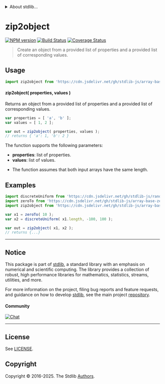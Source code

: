 <!--

@license Apache-2.0

Copyright (c) 2025 The Stdlib Authors.

Licensed under the Apache License, Version 2.0 (the "License");
you may not use this file except in compliance with the License.
You may obtain a copy of the License at

   http://www.apache.org/licenses/LICENSE-2.0

Unless required by applicable law or agreed to in writing, software
distributed under the License is distributed on an "AS IS" BASIS,
WITHOUT WARRANTIES OR CONDITIONS OF ANY KIND, either express or implied.
See the License for the specific language governing permissions and
limitations under the License.

-->


<details>
  <summary>
    About stdlib...
  </summary>
  <p>We believe in a future in which the web is a preferred environment for numerical computation. To help realize this future, we've built stdlib. stdlib is a standard library, with an emphasis on numerical and scientific computation, written in JavaScript (and C) for execution in browsers and in Node.js.</p>
  <p>The library is fully decomposable, being architected in such a way that you can swap out and mix and match APIs and functionality to cater to your exact preferences and use cases.</p>
  <p>When you use stdlib, you can be absolutely certain that you are using the most thorough, rigorous, well-written, studied, documented, tested, measured, and high-quality code out there.</p>
  <p>To join us in bringing numerical computing to the web, get started by checking us out on <a href="https://github.com/stdlib-js/stdlib">GitHub</a>, and please consider <a href="https://opencollective.com/stdlib">financially supporting stdlib</a>. We greatly appreciate your continued support!</p>
</details>

# zip2object

[![NPM version][npm-image]][npm-url] [![Build Status][test-image]][test-url] [![Coverage Status][coverage-image]][coverage-url] <!-- [![dependencies][dependencies-image]][dependencies-url] -->

> Create an object from a provided list of properties and a provided list of corresponding values.



<section class="usage">

## Usage

```javascript
import zip2object from 'https://cdn.jsdelivr.net/gh/stdlib-js/array-base-zip2object@deno/mod.js';
```

#### zip2object( properties, values )

Returns an object from a provided list of properties and a provided list of corresponding values.

```javascript
var properties = [ 'a', 'b' ];
var values = [ 1, 2 ];

var out = zip2object( properties, values );
// returns { 'a': 1, 'b': 2 }
```

The function supports the following parameters:

-   **properties**: list of properties.
-   **values**: list of values.

</section>

<!-- /.usage -->

<section class="notes">

-   The function assumes that both input arrays have the same length.

</section>

<!-- /.notes -->

<section class="examples">

## Examples

<!-- eslint no-undef: "error" -->

```javascript
import discreteUniform from 'https://cdn.jsdelivr.net/gh/stdlib-js/random-array-discrete-uniform@deno/mod.js';
import zeroTo from 'https://cdn.jsdelivr.net/gh/stdlib-js/array-base-zero-to@deno/mod.js';
import zip2object from 'https://cdn.jsdelivr.net/gh/stdlib-js/array-base-zip2object@deno/mod.js';

var x1 = zeroTo( 10 );
var x2 = discreteUniform( x1.length, -100, 100 );

var out = zip2object( x1, x2 );
// returns {...}
```

</section>

<!-- /.examples -->

<!-- Section for related `stdlib` packages. Do not manually edit this section, as it is automatically populated. -->

<section class="related">

</section>

<!-- /.related -->

<!-- Section for all links. Make sure to keep an empty line after the `section` element and another before the `/section` close. -->


<section class="main-repo" >

* * *

## Notice

This package is part of [stdlib][stdlib], a standard library with an emphasis on numerical and scientific computing. The library provides a collection of robust, high performance libraries for mathematics, statistics, streams, utilities, and more.

For more information on the project, filing bug reports and feature requests, and guidance on how to develop [stdlib][stdlib], see the main project [repository][stdlib].

#### Community

[![Chat][chat-image]][chat-url]

---

## License

See [LICENSE][stdlib-license].


## Copyright

Copyright &copy; 2016-2025. The Stdlib [Authors][stdlib-authors].

</section>

<!-- /.stdlib -->

<!-- Section for all links. Make sure to keep an empty line after the `section` element and another before the `/section` close. -->

<section class="links">

[npm-image]: http://img.shields.io/npm/v/@stdlib/array-base-zip2object.svg
[npm-url]: https://npmjs.org/package/@stdlib/array-base-zip2object

[test-image]: https://github.com/stdlib-js/array-base-zip2object/actions/workflows/test.yml/badge.svg?branch=main
[test-url]: https://github.com/stdlib-js/array-base-zip2object/actions/workflows/test.yml?query=branch:main

[coverage-image]: https://img.shields.io/codecov/c/github/stdlib-js/array-base-zip2object/main.svg
[coverage-url]: https://codecov.io/github/stdlib-js/array-base-zip2object?branch=main

<!--

[dependencies-image]: https://img.shields.io/david/stdlib-js/array-base-zip2object.svg
[dependencies-url]: https://david-dm.org/stdlib-js/array-base-zip2object/main

-->

[chat-image]: https://img.shields.io/gitter/room/stdlib-js/stdlib.svg
[chat-url]: https://app.gitter.im/#/room/#stdlib-js_stdlib:gitter.im

[stdlib]: https://github.com/stdlib-js/stdlib

[stdlib-authors]: https://github.com/stdlib-js/stdlib/graphs/contributors

[umd]: https://github.com/umdjs/umd
[es-module]: https://developer.mozilla.org/en-US/docs/Web/JavaScript/Guide/Modules

[deno-url]: https://github.com/stdlib-js/array-base-zip2object/tree/deno
[deno-readme]: https://github.com/stdlib-js/array-base-zip2object/blob/deno/README.md
[umd-url]: https://github.com/stdlib-js/array-base-zip2object/tree/umd
[umd-readme]: https://github.com/stdlib-js/array-base-zip2object/blob/umd/README.md
[esm-url]: https://github.com/stdlib-js/array-base-zip2object/tree/esm
[esm-readme]: https://github.com/stdlib-js/array-base-zip2object/blob/esm/README.md
[branches-url]: https://github.com/stdlib-js/array-base-zip2object/blob/main/branches.md

[stdlib-license]: https://raw.githubusercontent.com/stdlib-js/array-base-zip2object/main/LICENSE

</section>

<!-- /.links -->
